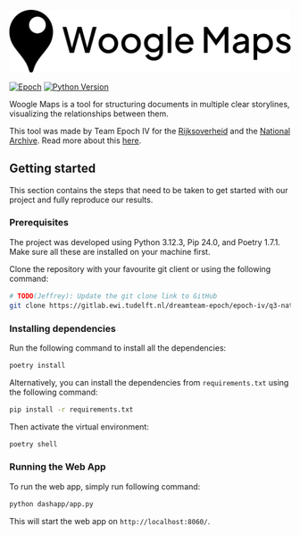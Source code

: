 ![Woogle Maps Logo](https://raw.githubusercontent.com/Jeffrey-Lim/woogle-maps/main/assets/Woogle_Maps_Logo_Auto.svg)

[![Epoch](https://img.shields.io/endpoint?url=https%3A%2F%2Fraw.githubusercontent.com%2FJeffrey-Lim%2Fepoch-dvdscreensaver%2Fmaster%2Fbadge.json)](https://teamepoch.ai/)
[![Python Version](https://img.shields.io/badge/python-3.12-blue.svg)](https://www.python.org/downloads/)

Woogle Maps is  a tool for structuring documents in multiple clear storylines, visualizing the relationships between them. 

This tool was made by Team Epoch IV for the [Rijksoverheid](https://www.rijksoverheid.nl/) and the [National Archive](https://www.nationaalarchief.nl/).
Read more about this [here](https://teamepoch.ai/competitions).

## Getting started

This section contains the steps that need to be taken to get started with our project and fully reproduce our results.

### Prerequisites

The project was developed using Python 3.12.3, Pip 24.0, and Poetry 1.7.1. Make sure all these are installed on your machine first.

Clone the repository with your favourite git client or using the following command:

```bash
# TODO(Jeffrey): Update the git clone link to GitHub
git clone https://gitlab.ewi.tudelft.nl/dreamteam-epoch/epoch-iv/q3-national-archive.git
```

### Installing dependencies

Run the following command to install all the dependencies:

```bash
poetry install
```

Alternatively, you can install the dependencies from `requirements.txt` using the following command:

```bash
pip install -r requirements.txt
```

Then activate the virtual environment:

```bash
poetry shell
```

### Running the Web App

To run the web app, simply run following command:

```bash
python dashapp/app.py
```

This will start the web app on `http://localhost:8060/`.
